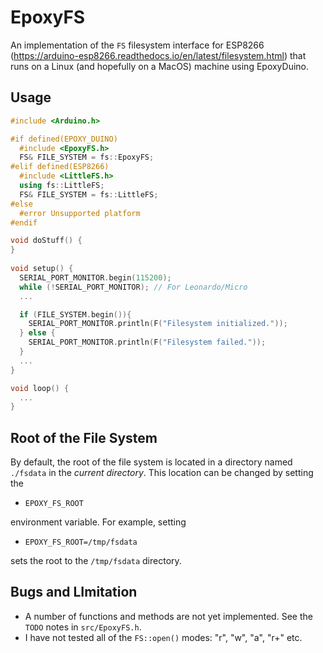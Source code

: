 # EpoxyFS

An implementation of the `FS` filesystem interface for ESP8266
(https://arduino-esp8266.readthedocs.io/en/latest/filesystem.html) that runs on
a Linux (and hopefully on a MacOS) machine using EpoxyDuino.

## Usage

```C++
#include <Arduino.h>

#if defined(EPOXY_DUINO)
  #include <EpoxyFS.h>
  FS& FILE_SYSTEM = fs::EpoxyFS;
#elif defined(ESP8266)
  #include <LittleFS.h>
  using fs::LittleFS;
  FS& FILE_SYSTEM = fs::LittleFS;
#else
  #error Unsupported platform
#endif

void doStuff() {
}
  
void setup() {
  SERIAL_PORT_MONITOR.begin(115200);
  while (!SERIAL_PORT_MONITOR); // For Leonardo/Micro
  ...

  if (FILE_SYSTEM.begin()){
    SERIAL_PORT_MONITOR.println(F("Filesystem initialized."));
  } else {
    SERIAL_PORT_MONITOR.println(F("Filesystem failed."));
  }
  ...
}

void loop() {
  ...
}
```

## Root of the File System

By default, the root of the file system is located in a directory named
`./fsdata` in the *current directory*. This location can be changed by setting
the

* `EPOXY_FS_ROOT`

environment variable. For example, setting

* `EPOXY_FS_ROOT=/tmp/fsdata`

sets the root to the `/tmp/fsdata` directory.

## Bugs and LImitation

* A number of functions and methods are not yet implemented. See the `TODO`
  notes in `src/EpoxyFS.h`.
* I have not tested all of the `FS::open()` modes: "r", "w", "a", "r+" etc.
